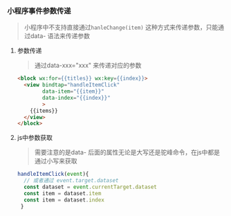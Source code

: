 ### 小程序事件参数传递

> 小程序中不支持直接通过`hanleChange(item)` 这种方式来传递参数，只能通过data- 语法来传递参数

1. 参数传递

   > 通过data-xxx="xxx" 来传递对应的参数

   ```html
   <block wx:for={{titles}} wx:key={{index}}>
     <view bindtap="handleItemClick"
           data-item="{{item}}"
           data-index="{{index}}"
           >
       {{items}}
     </view>
   </block>
   ```

2. js中参数获取

   > 需要注意的是data- 后面的属性无论是大写还是驼峰命令，在js中都是通过小写来获取

   ```js
   handleItemClick(event){
     // 或者通过 event.target.dataset
     const dataset = event.currentTarget.dataset
     const item = dataset.item
     const item = dataset.index	
    }
   ```

   
